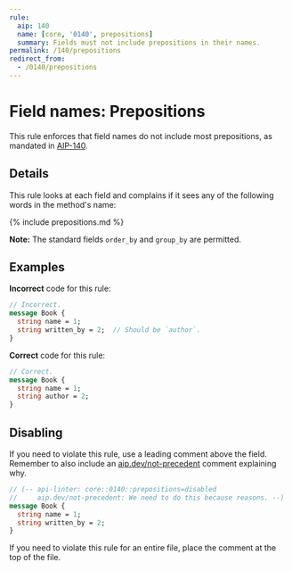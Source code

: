 ```yaml
---
rule:
  aip: 140
  name: [core, '0140', prepositions]
  summary: Fields must not include prepositions in their names.
permalink: /140/prepositions
redirect_from:
  - /0140/prepositions
---
```


# Field names: Prepositions

This rule enforces that field names do not include most prepositions, as
mandated in [AIP-140][].

## Details

This rule looks at each field and complains if it sees any of the following
words in the method's name:

{% include prepositions.md %}

**Note:** The standard fields `order_by` and `group_by` are permitted.

## Examples

**Incorrect** code for this rule:

```proto
// Incorrect.
message Book {
  string name = 1;
  string written_by = 2;  // Should be `author`.
}
```

**Correct** code for this rule:

```proto
// Correct.
message Book {
  string name = 1;
  string author = 2;
}
```

## Disabling

If you need to violate this rule, use a leading comment above the field.
Remember to also include an [aip.dev/not-precedent][] comment explaining why.

```proto
// (-- api-linter: core::0140::prepositions=disabled
//     aip.dev/not-precedent: We need to do this because reasons. --)
message Book {
  string name = 1;
  string written_by = 2;
}
```

If you need to violate this rule for an entire file, place the comment at the
top of the file.

[aip-140]: https://aip.dev/140
[aip.dev/not-precedent]: https://aip.dev/not-precedent
